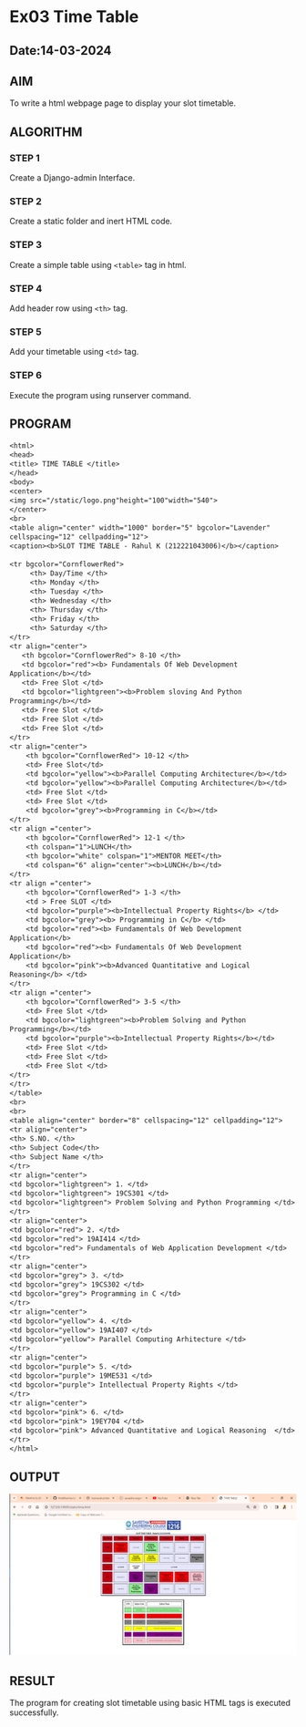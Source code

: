 # Ex03 Time Table
## Date:14-03-2024

## AIM
To write a html webpage page to display your slot timetable.

## ALGORITHM
### STEP 1
Create a Django-admin Interface.

### STEP 2
Create a static folder and inert HTML code.

### STEP 3
Create a simple table using ```<table>``` tag in html.

### STEP 4
Add header row using ```<th>``` tag.

### STEP 5
Add your timetable using ```<td>``` tag.

### STEP 6
Execute the program using runserver command.

## PROGRAM
```
<html>
<head>
<title> TIME TABLE </title>   
</head>
<body>
<center>
<img src="/static/logo.png"height="100"width="540">
</center>
<br>
<table align="center" width="1000" border="5" bgcolor="Lavender" cellspacing="12" cellpadding="12">
<caption><b>SLOT TIME TABLE - Rahul K (212221043006)</b></caption>

<tr bgcolor="CornflowerRed">
     <th> Day/Time </th>
     <th> Monday </th>
     <th> Tuesday </th>
     <th> Wednesday </th>
     <th> Thursday </th>
     <th> Friday </th> 
     <th> Saturday </th>
</tr>
<tr align="center">
   <th bgcolor="CornflowerRed"> 8-10 </th>
   <td bgcolor="red"><b> Fundamentals Of Web Development Application</b></td>
   <td> Free Slot </td>
   <td bgcolor="lightgreen"><b>Problem sloving And Python Programming</b></td>
   <td> Free Slot </td>
   <td> Free Slot </td>
   <td> Free Slot </td>
</tr>
<tr align="center">
    <th bgcolor="CornflowerRed"> 10-12 </th>
    <td> Free Slot</td>
    <td bgcolor="yellow"><b>Parallel Computing Architecture</b></td>
    <td bgcolor="yellow"><b>Parallel Computing Architecture</b></td>
    <td> Free Slot </td>
    <td> Free Slot </td>
    <td bgcolor="grey"><b>Programming in C</b></td>
</tr>
<tr align ="center">
    <th bgcolor="CornflowerRed"> 12-1 </th>
    <th colspan="1">LUNCH</th>
    <th bgcolor="white" colspan="1">MENTOR MEET</th>
    <td colspan="6" align="center"><b>LUNCH</b></td>
</tr>
<tr align ="center">
    <th bgcolor="CornflowerRed"> 1-3 </th>
    <td > Free SLOT </td>
    <td bgcolor="purple"><b>Intellectual Property Rights</b> </td>
    <td bgcolor="grey"><b> Programming in C</b> </td>
    <td bgcolor="red"><b> Fundamentals Of Web Development Application</b>
    <td bgcolor="red"><b> Fundamentals Of Web Development Application</b>
    <td bgcolor="pink"><b>Advanced Quantitative and Logical Reasoning</b> </td>
</tr>
<tr align ="center">
    <th bgcolor="CornflowerRed"> 3-5 </th>
    <td> Free Slot </td>
    <td bgcolor="lightgreen"><b>Problem Solving and Python Programming</b></td>
    <td bgcolor="purple"><b>Intellectual Property Rights</b></td>
    <td> Free Slot </td>
    <td> Free Slot </td>
    <td> Free Slot </td>
</tr>
</tr>
</table>
<br>
<br>
<table align="center" border="8" cellspacing="12" cellpadding="12">
<tr align="center">
<th> S.NO. </th>
<th> Subject Code</th>
<th> Subject Name </th>
</tr>
<tr align="center">
<td bgcolor="lightgreen"> 1. </td>
<td bgcolor="lightgreen"> 19CS301 </td>
<td bgcolor="lightgreen"> Problem Solving and Python Programming </td>
</tr>
<tr align="center">
<td bgcolor="red"> 2. </td>
<td bgcolor="red"> 19AI414 </td>
<td bgcolor="red"> Fundamentals of Web Application Development </td>
</tr>
<tr align="center">
<td bgcolor="grey"> 3. </td>
<td bgcolor="grey"> 19CS302 </td>
<td bgcolor="grey"> Programming in C </td>
</tr>
<tr align="center">
<td bgcolor="yellow"> 4. </td>
<td bgcolor="yellow"> 19AI407 </td>
<td bgcolor="yellow"> Parallel Computing Arhitecture </td>
</tr>
<tr align="center">
<td bgcolor="purple"> 5. </td>
<td bgcolor="purple"> 19ME531 </td>
<td bgcolor="purple"> Intellectual Property Rights </td>
</tr>
<tr align="center">
<td bgcolor="pink"> 6. </td>
<td bgcolor="pink"> 19EY704 </td>
<td bgcolor="pink"> Advanced Quantitative and Logical Reasoning  </td>
</tr>
</html>
```

## OUTPUT
![alt text](<Screenshot (2).png>)

## RESULT
The program for creating slot timetable using basic HTML tags is executed successfully.
